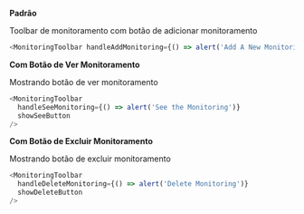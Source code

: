 **Padrão**

Toolbar de monitoramento com botão de adicionar monitoramento

```js
<MonitoringToolbar handleAddMonitoring={() => alert('Add A New Monitoring')} />
```

**Com Botão de Ver Monitoramento**

Mostrando botão de ver monitoramento

```js
<MonitoringToolbar
  handleSeeMonitoring={() => alert('See the Monitoring')}
  showSeeButton
/>
```

**Com Botão de Excluir Monitoramento**

Mostrando botão de excluir monitoramento

```js
<MonitoringToolbar
  handleDeleteMonitoring={() => alert('Delete Monitoring')}
  showDeleteButton
/>
```
